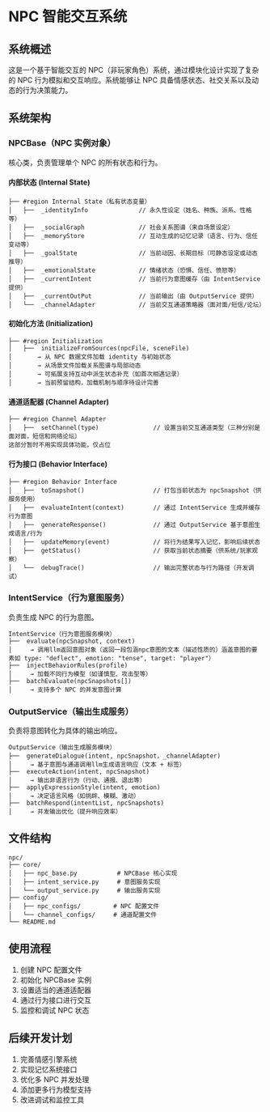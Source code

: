 # NPC 智能交互系统

## 系统概述
这是一个基于智能交互的 NPC（非玩家角色）系统，通过模块化设计实现了复杂的 NPC 行为模拟和交互响应。系统能够让 NPC 具备情感状态、社交关系以及动态的行为决策能力。

## 系统架构

### NPCBase（NPC 实例对象）
核心类，负责管理单个 NPC 的所有状态和行为。

#### 内部状态 (Internal State)
```
├── #region Internal State（私有状态变量）
│   ├──  _identityInfo              // 永久性设定（姓名、种族、派系、性格等）
│   ├──  _socialGraph               // 社会关系图谱（来自场景设定）
│   ├──  _memoryStore               // 互动生成的记忆记录（语言、行为、信任变动等）
│   ├──  _goalState                 // 当前动因、长期目标（可静态设定或动态推导）
│   ├──  _emotionalState            // 情绪状态（恐惧、信任、愤怒等）
│   ├──  _currentIntent             // 当前行为意图缓存（由 IntentService 提供）
│   ├──  _currentOutPut             // 当前输出（由 OutputService 提供）
│   └──  _channelAdapter            // 当前交互通道策略器（面对面/短信/论坛）
```

#### 初始化方法 (Initialization)
```
├── #region Initialization
│   ├──  initializeFromSources(npcFile, sceneFile)
│       → 从 NPC 数据文件加载 identity 与初始状态
│       → 从场景文件加载关系图谱与局部动态
│       → 可拓展支持互动中派生状态补充（如首次相遇记录）
│       → 当前预留结构，加载机制与顺序待设计完善
```

#### 通道适配器 (Channel Adapter)
```
├── #region Channel Adapter
│   ├──  setChannel(type)               // 设置当前交互通道类型（三种分别是面对面，短信和网络论坛）
这部分暂时不用实现具体功能，仅占位

```

#### 行为接口 (Behavior Interface)
```
├── #region Behavior Interface
│   ├──  toSnapshot()                   // 打包当前状态为 npcSnapshot（供服务使用）
│   ├──  evaluateIntent(context)        // 通过 IntentService 生成并缓存行为意图
│   ├──  generateResponse()             // 通过 OutputService 基于意图生成语言/行为
│   ├──  updateMemory(event)            // 将行为结果写入记忆，影响后续状态
│   ├──  getStatus()                    // 获取当前状态摘要（供系统/玩家观察）
│   └──  debugTrace()                   // 输出完整状态与行为路径（开发调试）
```

### IntentService（行为意图服务）
负责生成 NPC 的行为意图。

```
IntentService（行为意图服务模块）
├──  evaluate(npcSnapshot, context)
│     → 调用llm返回意图对象（返回一段包涵npc意图的文本（描述性质的）涵盖意图的要素如 type: "deflect", emotion: "tense", target: "player"）
├──  injectBehaviorRules(profile)
│     → 加载不同行为模型（如谨慎型、攻击型等）
├──  batchEvaluate(npcSnapshots[])
│     → 支持多个 NPC 的并发意图计算
```

### OutputService（输出生成服务）
负责将意图转化为具体的输出响应。

```
OutputService（输出生成服务模块）
├──  generateDialogue(intent, npcSnapshot，_channelAdapter)
│     → 基于意图与通道调用llm生成语言响应（文本 + 标签）
├──  executeAction(intent, npcSnapshot)
│     → 输出非语言行为（行动、通报、退出等）
├──  applyExpressionStyle(intent, emotion)
│     → 决定语言风格（如挑衅、模糊、激动）
├──  batchRespond(intentList, npcSnapshots)
│     → 并发输出优化（提升响应效率）
```

## 文件结构

```
npc/
├── core/
│   ├── npc_base.py           # NPCBase 核心实现
│   ├── intent_service.py     # 意图服务实现
│   └── output_service.py     # 输出服务实现
├── config/
│   ├── npc_configs/         # NPC 配置文件
│   └── channel_configs/     # 通道配置文件
└── README.md
```

## 使用流程

1. 创建 NPC 配置文件
2. 初始化 NPCBase 实例
3. 设置适当的通道适配器
4. 通过行为接口进行交互
5. 监控和调试 NPC 状态

## 后续开发计划

1. 完善情感引擎系统
2. 实现记忆系统接口
3. 优化多 NPC 并发处理
4. 添加更多行为模型支持
5. 改进调试和监控工具